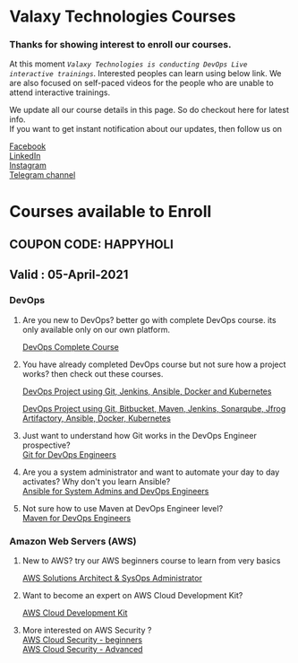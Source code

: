 
# Valaxy Technologies Courses


### Thanks for showing interest to enroll our courses. 

At this moment *``Valaxy Technologies is conducting DevOps Live interactive trainings``*. Interested peoples can learn using below link. 
We are also focused on self-paced videos for the people who are unable to attend interactive trainings. 

We update all our course details in this page. So do checkout here for latest info.  
If you want to get instant notification about our updates, then follow us on   

[Facebook](https://www.facebook.com/ValaxyTechnologies/)   
[LinkedIn](https://www.linkedin.com/in/valaxytechnologies/)  
[Instagram](https://www.instagram.com/valaxytechnologies)  
[Telegram channel](https://t.me/valaxytech) 


# Courses available to Enroll  
 ## COUPON CODE: HAPPYHOLI 
 ## Valid : 05-April-2021
### DevOps 
1. Are you new to DevOps? better go with complete DevOps course. its only available only on our own platform. 

   [DevOps Complete Course](https://valaxy.thinkific.com/courses/devops-complete-course)

1. You have already completed DevOps course but not sure how a project works? then check out these courses. 

   [DevOps Project using Git, Jenkins, Ansible, Docker and Kubernetes](https://www.udemy.com/course/valaxy-devops/?referralCode=8147A5CF4C8C7D9E253F) 

   [DevOps Project using Git, Bitbucket, Maven, Jenkins, Sonarqube, Jfrog Artifactory, Ansible, Docker, Kubernetes](https://www.udemy.com/course/valaxy-devops/?referralCode=8147A5CF4C8C7D9E253F)

1. Just want to understand how Git works in the DevOps Engineer prospective?  
   [Git for DevOps Engineers](https://www.udemy.com/course/devops-project-jenkins-cicd-for-kubernetes-deployments/?referralCode=EADD1BF129B9DB8B9947)

1. Are you a system administrator and want to automate your day to day activates? 
   Why don't you learn Ansible?   
   [Ansible for System Admins and DevOps Engineers](https://www.udemy.com/course/valaxy-ansible/?referralCode=9F36DC2010AEB6D64263) 
   
1. Not sure how to use Maven at DevOps Engineer level?  
   [Maven for DevOps Engineers](https://www.udemy.com/course/valaxy-maven/?referralCode=4B996A5DFBE81305D9AB)

### Amazon Web Servers (AWS)

1. New to AWS? try our AWS beginners course to learn from very basics  

   [AWS Solutions Architect & SysOps Administrator](https://www.udemy.com/course/awstutorial/?referralCode=CB2918B27C4DF19D1E38)

1. Want to become an expert on AWS Cloud Development Kit?   

   [AWS Cloud Development Kit](https://www.udemy.com/course/aws-cloud-development-kit-from-beginner-to-professional/?referralCode=E15D7FB64E417C547579)

 1. More interested on AWS Security ?   
    [AWS Cloud Security - beginners](https://www.udemy.com/course/aws-cloud-security/?referralCode=B7F1B6C78B45ADAF77A9)  
    [AWS Cloud Security - Advanced](https://www.udemy.com/course/aws-cloud-security-proactive-way/?referralCode=71DC542AD4481309A441)
